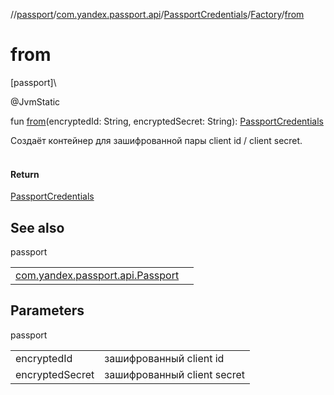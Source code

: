 //[passport](../../../../index.md)/[com.yandex.passport.api](../../index.md)/[PassportCredentials](../index.md)/[Factory](index.md)/[from](from.md)

# from

[passport]\

@JvmStatic

fun [from](from.md)(encryptedId: String, encryptedSecret: String): [PassportCredentials](../index.md)

Создаёт контейнер для зашифрованной пары client id / client secret.<br></br>

#### Return

[PassportCredentials](../index.md)

## See also

passport

| | |
|---|---|
| [com.yandex.passport.api.Passport](../../../../passport/com.yandex.passport.api/-passport/create-passport-credentials.md) |  |

## Parameters

passport

| | |
|---|---|
| encryptedId | зашифрованный client id |
| encryptedSecret | зашифрованный client secret |
